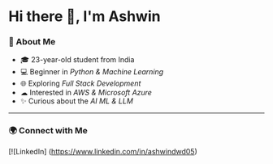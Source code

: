 # Hi there 👋, I'm Ashwin  

### 🚀 About Me  
- 🎓 23-year-old student from India  
- 💻 Beginner in *Python & Machine Learning*  
- 🌐 Exploring *Full Stack Development*  
- ☁ Interested in *AWS & Microsoft Azure*  
- ✨ Curious about the *AI ML & LLM*  

---

### 🌍 Connect with Me  
[![LinkedIn] (https://www.linkedin.com/in/ashwindwd05)
<!--
**ashwindwd05/ashwindwd05** is a ✨ _special_ ✨ repository because its `README.md` (this file) appears on your GitHub profile.

Here are some ideas to get you started:

- 🔭 I’m currently working on MERN Full Stack
- 🌱 I’m currently learning Cloud( AWS & Azure)
- 👯 I’m looking to collaborate on Exceptional ideas
- 🤔 I’m looking for help with AI ML & LLM
- 💬 Ask me about Cloud(AWS & Azure)
- 📫 How to reach me:LinkedIn 
- 😄 Pronouns: He/Him
- ⚡ Fun fact: Curious 
-->
